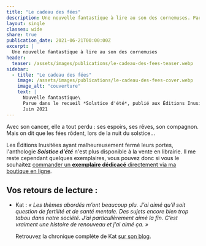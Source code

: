 ```yaml
---
title: "Le cadeau des fées"
description: Une nouvelle fantastique à lire au son des cornemuses. Parue en juin 2021 dans le recueil Solstice d'été, publié aux Éditions Inusitées
layout: single
classes: wide
share: true
publication_date: 2021-06-21T00:00:00Z
excerpt: |
  Une nouvelle fantastique à lire au son des cornemuses
header:
  teaser: /assets/images/publications/le-cadeau-des-fees-teaser.webp
sidebar:
  - title: "Le cadeau des fées"
    image: /assets/images/publications/le-cadeau-des-fees-cover.webp
    image_alt: "couverture"
    text: |
      Nouvelle fantastique\
      Parue dans le recueil *Solstice d'été*, publié aux Éditions Inusitées\
      Juin 2021
---
```


Avec son cancer, elle a tout perdu&nbsp;: ses espoirs, ses rêves, son compagnon. Mais on dit que les fées rôdent, lors de la nuit du solstice&hellip;

Les Éditions Inusitées ayant malheureusement fermé leurs portes, l'anthologie ***Solstice d'été*** n'est plus disponible à la vente en librairie. Il me reste cependant quelques exemplaires, vous pouvez donc si vous le souhaitez <a href="https://ko-fi.com/s/11970fe8b0" target="_blank">commander un **exemplaire dédicacé** directement via ma boutique en ligne</a>.


## Vos retours de lecture :

- Kat : *«&nbsp;Les thèmes abordés m’ont beaucoup plu. J’ai aimé qu’il soit question de fertilité et de santé mentale. Des sujets encore bien trop tabou dans notre société. J’ai particulièrement aimé la fin. C’est vraiment une histoire de renouveau et j’ai aimé ça.&nbsp;»*

    Retrouvez la chronique complète de Kat <a href="https://laviedekat.wordpress.com/2021/06/21/service-presse-collectif-du-solstice-dete-nouvelles-fantastiques-par-un-collectif-dauteurs/" target="_blank">sur son blog</a>.
